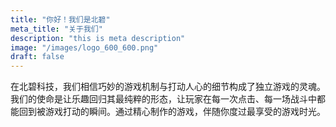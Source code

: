 ```yaml
---
title: "你好！我们是北碧"
meta_title: "关于我们"
description: "this is meta description"
image: "/images/logo_600_600.png"
draft: false
---
```


在北碧科技，我们相信巧妙的游戏机制与打动人心的细节构成了独立游戏的灵魂。我们的使命是让乐趣回归其最纯粹的形态，让玩家在每一次点击、每一场战斗中都能回到被游戏打动的瞬间。通过精心制作的游戏，伴随你度过最享受的游戏时光。
